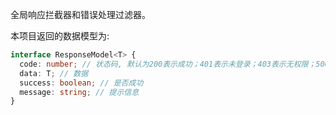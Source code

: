 全局响应拦截器和错误处理过滤器。

本项目返回的数据模型为:
``` Typescript
interface ResponseModel<T> {
  code: number; // 状态码, 默认为200表示成功；401表示未登录；403表示无权限；500表示服务器错误
  data: T; // 数据
  success: boolean; // 是否成功
  message: string; // 提示信息
}
```
